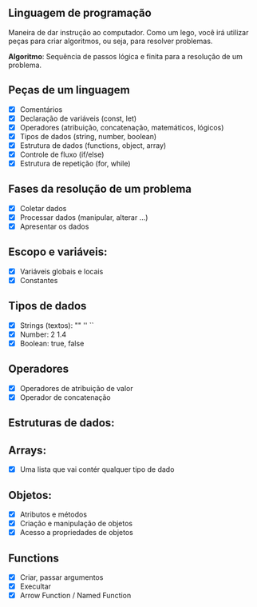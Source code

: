 ## Linguagem de programação

Maneira de dar instrução ao computador.
Como um lego, você irá utilizar peças para criar algoritmos, ou seja, para resolver problemas.

**Algoritmo**: Sequência de passos lógica e finita para a resolução de um problema.

## Peças de um linguagem 

- [x] Comentários
- [x] Declaração de variáveis (const, let)
- [x] Operadores (atribuição, concatenação, matemáticos, lógicos)
- [x] Tipos de dados (string, number, boolean)
- [x] Estrutura de dados (functions, object, array)
- [x] Controle de fluxo (if/else)
- [x] Estrutura de repetição (for, while)

## Fases da resolução de um problema

- [x] Coletar dados
- [x] Processar dados (manipular, alterar ...)
- [x] Apresentar os dados 

## Escopo e variáveis:

- [x] Variáveis globais e locais
- [x] Constantes

## Tipos de dados

- [x] Strings (textos): "" '' ``
- [x] Number: 2 1.4 
- [x] Boolean: true, false

## Operadores

- [x] Operadores de atribuição de valor 
- [x] Operador de concatenação

## Estruturas de dados:

## Arrays:

- [x] Uma lista que vai contér qualquer tipo de dado

## Objetos:

- [x] Atributos e métodos
- [x] Criação e manipulação de objetos
- [x] Acesso a propriedades de objetos

## Functions

- [x] Criar, passar argumentos
- [x] Execultar
- [x] Arrow Function / Named Function